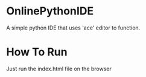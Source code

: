 # OnlinePythonIDE
A simple python IDE that uses 'ace' editor to function.

# How To Run
Just run the index.html file on the browser
